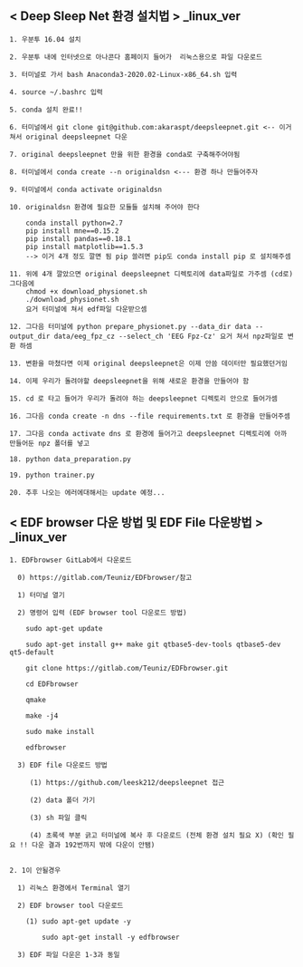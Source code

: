 ## < Deep Sleep Net 환경 설치법 > _linux_ver

	1. 우분투 16.04 설치
	
	2. 우분투 내에 인터넷으로 아나콘다 홈페이지 들어가  리눅스용으로 파일 다운로드
	
	3. 터미널로 가서 bash Anaconda3-2020.02-Linux-x86_64.sh 입력
	
	4. source ~/.bashrc 입력	
	
	5. conda 설치 완료!!
	
	6. 터미널에서 git clone git@github.com:akaraspt/deepsleepnet.git <-- 이거 쳐서 original deepsleepnet 다운
	
	7. original deepsleepnet 만을 위한 환경을 conda로 구축해주어야됨
	
	8. 터미널에서 conda create --n originaldsn <--- 환경 하나 만들어주자 
	
	9. 터미널에서 conda activate originaldsn
	
	10. originaldsn 환경에 필요한 모듈들 설치해 주어야 한다
	
		conda install python=2.7
		pip install mne==0.15.2
		pip install pandas==0.18.1
		pip install matplotlib==1.5.3
		--> 이거 4개 정도 깔면 됨 pip 쓸려면 pip도 conda install pip 로 설치해주셈	
	
	11. 위에 4개 깔았으면 original deepsleepnet 디렉토리에 data파일로 가주셈 (cd로) 그다음에
		chmod +x download_physionet.sh
		./download_physionet.sh
		요거 터미널에 쳐서 edf파일 다운받으셈
		
	12. 그다음 터미널에 python prepare_physionet.py --data_dir data --output_dir data/eeg_fpz_cz --select_ch 'EEG Fpz-Cz' 요거 쳐서 npz파일로 변환 하셈
	
	13. 변환을 마쳤다면 이제 original deepsleepnet은 이제 안씀 데이터만 필요했던거임
	
	14. 이제 우리가 돌려야할 deepsleepnet을 위해 새로운 환경을 만들어야 함
	
	15. cd 로 타고 들어가 우리가 돌려야 하는 deepsleepnet 디렉토리 안으로 들어가셈
	
	16. 그다음 conda create -n dns --file requirements.txt 로 환경을 만들어주셈
	
	17. 그다음 conda activate dns 로 환경에 들어가고 deepsleepnet 디렉토리에 아까 만들어둔 npz 폴더를 넣고
	
	18. python data_preparation.py
	
	19. python trainer.py
	
	20. 추후 나오는 에러에대해서는 update 예정...
	
	
	
## < EDF browser 다운 방법 및 EDF File 다운방법 > _linux_ver
	1. EDFbrowser GitLab에서 다운로드 
	
	  0) https://gitlab.com/Teuniz/EDFbrowser/참고
	  
	  1) 터미널 열기	
	  
	  2) 명령어 입력 (EDF browser tool 다운로드 방법)
	  
	    sudo apt-get update
	    
	    sudo apt-get install g++ make git qtbase5-dev-tools qtbase5-dev qt5-default
	    
	    git clone https://gitlab.com/Teuniz/EDFbrowser.git
	    
	    cd EDFbrowser
	    
	    qmake
	    
	    make -j4
	    
	    sudo make install
	    
	    edfbrowser
	    
	  3) EDF file 다운로드 방법
	  
	     (1) https://github.com/leesk212/deepsleepnet 접근
	     
	     (2) data 폴더 가기
	     
	     (3) sh 파일 클릭
	     
	     (4) 초록색 부분 긁고 터미널에 복사 후 다운로드 (전체 환경 설치 필요 X) (확인 필요 !! 다운 결과 192번까지 밖에 다운이 안됌)
	     

	2. 1이 안될경우
	
	  1) 리눅스 환경에서 Terminal 열기
	  
	  2) EDF browser tool 다운로드
	  
	    (1) sudo apt-get update -y
	    
	        sudo apt-get install -y edfbrowser
		
	  3) EDF 파일 다운은 1-3과 동일
	  
